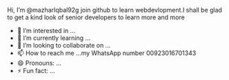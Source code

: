  Hi, I’m @mazharIqbal92g 
join github to learn webdevlopment.I shall be glad to get a kind look of senior developers to learn more and more
- 👀 I’m interested in ...
- 🌱 I’m currently learning ...
- 💞️ I’m looking to collaborate on ...
- 📫 How to reach me ...my WhatsApp number 00923016701343
- 😄 Pronouns: ...
- ⚡ Fun fact: ...

<!---
mazharIqbal92g/mazharIqbal92g is a ✨ special ✨ repository because its `README.md` (this file) appears on your GitHub profile.
You can click the Preview link to take a look at your changes.
--->
